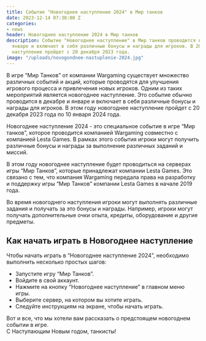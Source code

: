 ```yaml
---
title: Событие "Новогоднее наступление 2024" в Мир танков
date: 2023-12-14 07:38:00 Z
categories:
- news
header: Новогоднее наступление 2024 в Мир танков
description: Cобытие "Новогоднее наступление" в Мир танков проводится в декабре и
  январе и включает в себя различные бонусы и награды для игроков. В 2024 году праздничное
  наступление пройдет с 20 декабря 2023 года.
image: "/uploads/novogondnee-nastuplenie-2024.jpg"
---
```


В игре “Мир Танков” от компании Wargaming существует множество различных событий и акций, которые проводятся для улучшения игрового процесса и привлечения новых игроков. Одним из таких мероприятий является новогоднее наступление. Это событие обычно проводится в декабре и январе и включает в себя различные бонусы и награды для игроков. В этом году новогоднее наступление пройдет с 20 декабря 2023 года по 10 января 2024 года.

Новогоднее наступление 2024 - это специальное событие в игре “Мир танков”, которое проводится компанией Wargaming совместно с компанией Lesta Games. В рамках этого события игроки могут получить различные бонусы и награды за выполнение различных заданий и миссий.

В этом году новогоднее наступление будет проводиться на серверах игры “Мир Танков”, которые принадлежат компании Lesta Games. Это связано с тем, что компания Wargaming передала права на разработку и поддержку игры “Мир Танков” компании Lesta Games в начале 2019 года.

Во время новогоднего наступления игроки могут выполнять различные задания и получать за это бонусы и награды. Например, игроки могут получать дополнительные очки опыта, кредиты, оборудование и другие предметы.

## Как начать играть в Новогоднее наступление

Чтобы начать играть в “Новогоднее наступление 2024”, необходимо выполнить несколько простых шагов:

* Запустите игру “Мир Танков”.
* Войдите в свой аккаунт.
* Нажмите на кнопку “Новогоднее наступление” в главном меню игры.
* Выберите сервер, на котором вы хотите играть.
* Следуйте инструкциям на экране, чтобы начать играть.

Вот и все, что мы хотели вам рассказать о предстоящем новогоднем событии в игре. 
<br>С Наступающим Новым годом, танкисты!